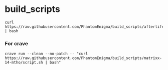 # build_scripts

```
curl https://raw.githubusercontent.com/PhantomEnigma/build_scripts/afterlife/script.sh | bash
```

### For crave
```
crave run --clean --no-patch -- "curl https://raw.githubusercontent.com/PhantomEnigma/build_scripts/matrixx-14-mtho/script.sh | bash"
```
